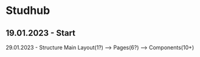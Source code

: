 # Studhub
19.01.2023 - Start
----
29.01.2023 - Structure
Main Layout(1?) --> Pages(6?) --> Components(10+)
